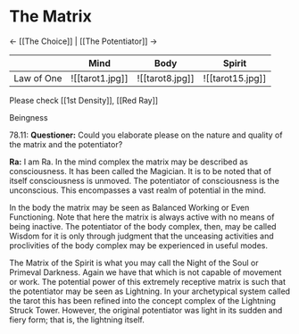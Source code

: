 # The Matrix
<- [[The Choice]] | [[The Potentiator]] ->

|            | Mind                | Body                | Spirit            |
| ---------- | ------------------- | ------------------- | ----------------- |
| Law of One | ![[tarot1.jpg]]     | ![[tarot8.jpg]]     | ![[tarot15.jpg]]  |
Please check [[1st Density]], [[Red Ray]]

Beingness

78.11: **Questioner:** Could you elaborate please on the nature and quality of the matrix and the potentiator?

**Ra:** I am Ra. In the mind complex the matrix may be described as consciousness. It has been called the Magician. It is to be noted that of itself consciousness is unmoved. The potentiator of consciousness is the unconscious. This encompasses a vast realm of potential in the mind.  
  
In the body the matrix may be seen as Balanced Working or Even Functioning. Note that here the matrix is always active with no means of being inactive. The potentiator of the body complex, then, may be called Wisdom for it is only through judgment that the unceasing activities and proclivities of the body complex may be experienced in useful modes.  
  
The Matrix of the Spirit is what you may call the Night of the Soul or Primeval Darkness. Again we have that which is not capable of movement or work. The potential power of this extremely receptive matrix is such that the potentiator may be seen as Lightning. In your archetypical system called the tarot this has been refined into the concept complex of the Lightning Struck Tower. However, the original potentiator was light in its sudden and fiery form; that is, the lightning itself.

